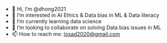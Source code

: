 - 👋 Hi, I’m @dhong2021
- 👀 I’m interested in AI Ethics & Data bias in ML & Data literacy
- 🌱 I’m currently learning data science
- 💞️ I’m looking to collaborate on solving Data bias issues in ML
- 📫 How to reach me: losad2020@gmail.com 

<!---
dhong2021/dhong2021 is a ✨ special ✨ repository because its `README.md` (this file) appears on your GitHub profile.
You can click the Preview link to take a look at your changes.
--->
